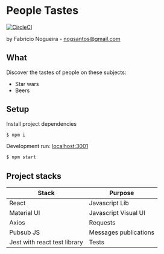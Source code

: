 # People Tastes

[![CircleCI](https://circleci.com/gh/nogsantos/people-tastes-challange.svg?style=svg)](https://circleci.com/gh/nogsantos/people-tastes-challange)

by Fabricio Nogueira - [nogsantos@gmail.com](https://fabricionogueira.me)

## What

Discover the tastes of people on these subjects:

- Star wars
- Beers

## Setup

Install project dependencies

```bash
$ npm i
```

Development run: [localhost:3001](http://localhost:3001/)

```bash
$ npm start
```

## Project stacks

<table>
	<thead>
		<tr>
			<th>Stack</th>
			<th>Purpose</th>
		</tr>
	</thead>
  	<tbody>
		<tr>
			<td>React</td>
			<td>Javascript Lib</td>
		</tr>
		<tr>
			<td>Material UI</td>
			<td>Javascript Visual UI</td>
		</tr>
		<tr>
			<td>Axios</td>
			<td>Requests</td>
		</tr>
		<tr>
			<td>Pubsub JS</td>
			<td>Messages publications</td>
		</tr>
		<tr>
			<td>Jest with react test library</td>
			<td>Tests</td>
		</tr>
	</tbody>
</table>
